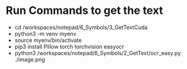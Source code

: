 # Run Commands to get the text
- cd /workspaces/notepad/6_Symbols/3_GetTextCuda
- python3 -m venv myenv
- source myenv/bin/activate
- pip3 install Pillow torch torchvision easyocr
- python3 /workspaces/notepad/6_Symbols/2_GetText/ocr_easy.py ./image.png
